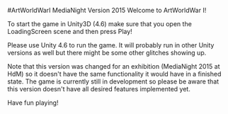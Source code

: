 #ArtWorldWarI MediaNight Version 2015
Welcome to ArtWorldWar I!

To start the game in Unity3D (4.6) make sure that you open the LoadingScreen scene and then press Play!

Please use Unity 4.6 to run the game. It will probably run in other Unity versions as well but there might be some other glitches showing up.

Note that this version was changed for an exhibition (MediaNight 2015 at HdM) so it doesn't have the same functionality it would have in a finished state. The game is currently still in development so please be aware that this version doesn't have all desired features implemented yet.

Have fun playing!
